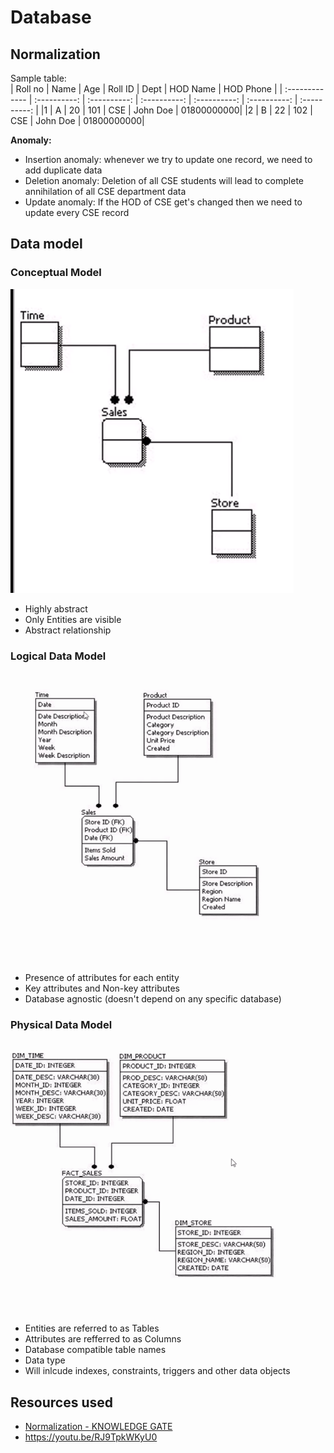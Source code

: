# Database

## Normalization
Sample table: <br />
| Roll no       | Name     | Age     | Roll ID     | Dept     | HOD Name     | HOD Phone     | 
| :------------- | :----------: |  :----------: |  :----------: |  :----------: |  :----------: |  :----------: | 
|1 | A | 20 | 101  | CSE  | John Doe | 01800000000|
|2 | B | 22 | 102  | CSE  | John Doe | 01800000000|

**Anomaly:**
- Insertion anomaly: whenever we try to update one record, we need to add duplicate data
- Deletion anomaly: Deletion of all CSE students will lead to complete annihilation of all CSE department data
- Update anomaly: If the HOD of CSE get's changed then we need to update every CSE record


## Data model
### Conceptual Model
![](img/conceptual.png)
- Highly abstract
- Only Entities are visible
- Abstract relationship


### Logical Data Model
![](img/logical.png)
- Presence of attributes for each entity
- Key attributes and Non-key attributes
- Database agnostic (doesn't depend on any specific database)

### Physical Data Model
![](img/physical.png)
- Entities are referred to as Tables
- Attributes are refferred to as Columns
- Database compatible table names
- Data type
- Will inlcude indexes, constraints, triggers and other data objects



## Resources used
- [Normalization - KNOWLEDGE GATE](https://youtu.be/oylHRgBDfNc)
- https://youtu.be/RJ9TpkWKyU0
